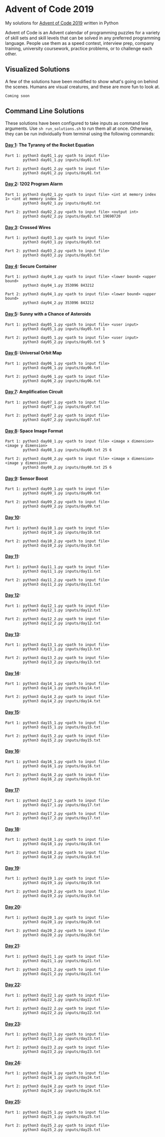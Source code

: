 # Advent of Code 2019
My solutions for [Advent of Code 2019](https://adventofcode.com/) written in Python

Advent of Code is an Advent calendar of programming puzzles for a variety of
skill sets and skill levels that can be solved in any preferred programming language.
People use them as a speed contest, interview prep, company training, university
coursework, practice problems, or to challenge each other.

## Visualized Solutions
A few of the solutions have been modified to show what's going on behind the scenes.
Humans are visual creatures, and these are more fun to look at.

    Coming soon

## Command Line Solutions
These solutions have been configured to take inputs as command line arguments. Use
`sh run_solutions.sh` to run them all at once. Otherwise, they can be run individually
from terminal using the following commands:

#### [Day 1](instructions/day01.md): The Tyranny of the Rocket Equation
    Part 1: python3 day01_1.py <path to input file>
            python3 day01_1.py inputs/day01.txt

    Part 2: python3 day01_2.py <path to input file>
            python3 day01_2.py inputs/day01.txt

#### [Day 2](instructions/day02.md): 1202 Program Alarm
    Part 1: python3 day02_1.py <path to input file> <int at memory index 1> <int at memory index 2>
            python3 day02_1.py inputs/day02.txt

    Part 2: python3 day02_2.py <path to input file> <output int>
            python3 day02_2.py inputs/day02.txt 19690720

#### [Day 3](instructions/day03.md): Crossed Wires
    Part 1: python3 day03_1.py <path to input file>
            python3 day03_1.py inputs/day03.txt

    Part 2: python3 day03_2.py <path to input file>
            python3 day03_2.py inputs/day03.txt

#### [Day 4](instructions/day04.md): Secure Container
    Part 1: python3 day04_1.py <path to input file> <lower bound> <upper bound>
            python3 day04_1.py 353096 843212
            
    Part 2: python3 day04_1.py <path to input file> <lower bound> <upper bound>
            python3 day04_2.py 353096 843212

#### [Day 5](instructions/day05.md): Sunny with a Chance of Asteroids
    Part 1: python3 day05_1.py <path to input file> <user input>
            python3 day05_1.py inputs/day05.txt 1

    Part 2: python3 day05_1.py <path to input file> <user input>
            python3 day05_2.py inputs/day05.txt 5

#### [Day 6](instructions/day06.md): Universal Orbit Map
    Part 1: python3 day06_1.py <path to input file>
            python3 day06_1.py inputs/day06.txt

    Part 2: python3 day06_1.py <path to input file>
            python3 day06_2.py inputs/day06.txt

#### [Day 7](instructions/day07.md): Amplification Circuit
    Part 1: python3 day07_1.py <path to input file>
            python3 day07_1.py inputs/day07.txt

    Part 2: python3 day07_2.py <path to input file>
            python3 day07_2.py inputs/day07.txt

#### [Day 8](instructions/day08.md): Space Image Format
    Part 1: python3 day08_1.py <path to input file> <image x dimension> <image y dimension>
            python3 day08_1.py inputs/day08.txt 25 6

    Part 2: python3 day08_2.py <path to input file> <image x dimension> <image y dimension>
            python3 day08_2.py inputs/day08.txt 25 6

#### [Day 9](instructions/day09.md): Sensor Boost
    Part 1: python3 day09_1.py <path to input file>
            python3 day09_1.py inputs/day09.txt

    Part 2: python3 day09_2.py <path to input file>
            python3 day09_2.py inputs/day09.txt

#### [Day 10](instructions/day10.md): 
    Part 1: python3 day10_1.py <path to input file>
            python3 day10_1.py inputs/day10.txt

    Part 2: python3 day10_2.py <path to input file>
            python3 day10_2.py inputs/day10.txt

#### [Day 11](instructions/day11.md): 
    Part 1: python3 day11_1.py <path to input file>
            python3 day11_1.py inputs/day11.txt

    Part 2: python3 day11_2.py <path to input file>
            python3 day11_2.py inputs/day11.txt

#### [Day 12](instructions/day12.md): 
    Part 1: python3 day12_1.py <path to input file>
            python3 day12_1.py inputs/day12.txt

    Part 2: python3 day12_2.py <path to input file>
            python3 day12_2.py inputs/day12.txt

#### [Day 13](instructions/day13.md): 
    Part 1: python3 day13_1.py <path to input file>
            python3 day13_1.py inputs/day13.txt

    Part 2: python3 day13_2.py <path to input file>
            python3 day13_2.py inputs/day13.txt

#### [Day 14](instructions/day14.md): 
    Part 1: python3 day14_1.py <path to input file>
            python3 day14_1.py inputs/day14.txt

    Part 2: python3 day14_2.py <path to input file>
            python3 day14_2.py inputs/day14.txt

#### [Day 15](instructions/day15.md): 
    Part 1: python3 day15_1.py <path to input file>
            python3 day15_1.py inputs/day15.txt

    Part 2: python3 day15_2.py <path to input file>
            python3 day15_2.py inputs/day15.txt

#### [Day 16](instructions/day16.md): 
    Part 1: python3 day16_1.py <path to input file>
            python3 day16_1.py inputs/day16.txt

    Part 2: python3 day16_2.py <path to input file>
            python3 day16_2.py inputs/day16.txt

#### [Day 17](instructions/day17.md): 
    Part 1: python3 day17_1.py <path to input file>
            python3 day17_1.py inputs/day17.txt

    Part 2: python3 day17_2.py <path to input file>
            python3 day17_2.py inputs/day17.txt

#### [Day 18](instructions/day18.md): 
    Part 1: python3 day18_1.py <path to input file>
            python3 day18_1.py inputs/day18.txt

    Part 2: python3 day18_2.py <path to input file>
            python3 day18_2.py inputs/day18.txt

#### [Day 19](instructions/day19.md): 
    Part 1: python3 day19_1.py <path to input file>
            python3 day19_1.py inputs/day19.txt

    Part 2: python3 day19_2.py <path to input file>
            python3 day19_2.py inputs/day19.txt

#### [Day 20](instructions/day20.md): 
    Part 1: python3 day20_1.py <path to input file>
            python3 day20_1.py inputs/day20.txt

    Part 2: python3 day20_2.py <path to input file>
            python3 day20_2.py inputs/day20.txt

#### [Day 21](instructions/day21.md): 
    Part 1: python3 day21_1.py <path to input file>
            python3 day21_1.py inputs/day21.txt

    Part 2: python3 day21_2.py <path to input file>
            python3 day21_2.py inputs/day21.txt

#### [Day 22](instructions/day22.md): 
    Part 1: python3 day22_1.py <path to input file>
            python3 day22_1.py inputs/day22.txt

    Part 2: python3 day22_2.py <path to input file>
            python3 day22_2.py inputs/day22.txt

#### [Day 23](instructions/day23.md): 
    Part 1: python3 day23_1.py <path to input file>
            python3 day23_1.py inputs/day23.txt

    Part 2: python3 day23_2.py <path to input file>
            python3 day23_2.py inputs/day23.txt

#### [Day 24](instructions/day24.md): 
    Part 1: python3 day24_1.py <path to input file>
            python3 day24_1.py inputs/day24.txt

    Part 2: python3 day24_2.py <path to input file>
            python3 day24_2.py inputs/day24.txt

#### [Day 25](instructions/day25.md): 
    Part 1: python3 day25_1.py <path to input file>
            python3 day25_1.py inputs/day25.txt

    Part 2: python3 day25_2.py <path to input file>
            python3 day25_2.py inputs/day25.txt
